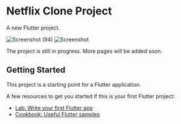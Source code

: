 # Netflix Clone Project

A new Flutter project.

![Screenshot (94)](https://user-images.githubusercontent.com/77886136/164340853-d338aced-87bf-4413-8641-fbd89e3e5ed4.png)
![Screenshot](https://user-images.githubsercontent.com/C:\Users\ASUS\OneDrive\Pictures\Screenshots)

The project is still in progress.
More pages will be added soon. 

## Getting Started

This project is a starting point for a Flutter application.

A few resources to get you started if this is your first Flutter project:

- [Lab: Write your first Flutter app](https://flutter.dev/docs/get-started/codelab)
- [Cookbook: Useful Flutter samples](https://flutter.dev/docs/cookbook)
